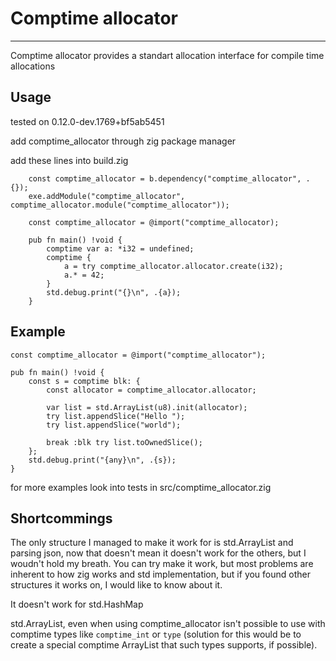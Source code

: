 # Comptime allocator
---

Comptime allocator provides a standart allocation interface for compile time allocations

## Usage
tested on 0.12.0-dev.1769+bf5ab5451

add comptime_allocator through zig package manager

add these lines into build.zig
```zig
    const comptime_allocator = b.dependency("comptime_allocator", .{});
    exe.addModule("comptime_allocator", comptime_allocator.module("comptime_allocator"));
```

```zig
    const comptime_allocator = @import("comptime_allocator);

    pub fn main() !void {
        comptime var a: *i32 = undefined;
        comptime {
            a = try comptime_allocator.allocator.create(i32);
            a.* = 42;
        }
        std.debug.print("{}\n", .{a});
    }
```

## Example
```zig
const comptime_allocator = @import("comptime_allocator");

pub fn main() !void {
    const s = comptime blk: {
        const allocator = comptime_allocator.allocator;

        var list = std.ArrayList(u8).init(allocator);
        try list.appendSlice("Hello ");
        try list.appendSlice("world");

        break :blk try list.toOwnedSlice();
    };
    std.debug.print("{any}\n", .{s});
}
```
for more examples look into tests in src/comptime_allocator.zig


## Shortcommings
The only structure I managed to make it work for is std.ArrayList and parsing json, now that doesn't
mean it doesn't work for the others, but I woudn't hold my breath. You can try make it work, but most
problems are inherent to how zig works and std implementation, but if you found other structures it
works on, I would like to know about it.

It doesn't work for std.HashMap

std.ArrayList, even when using comptime_allocator isn't possible to use with comptime types like
`comptime_int` or `type` (solution for this would be to create a special comptime ArrayList that such types
supports, if possible).
